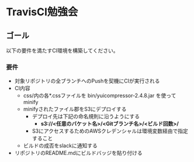 # TravisCI勉強会

## ゴール

以下の要件を満たすCI環境を構築してください。

### 要件

- 対象リポジトリの全ブランチへのPushを契機にCIが実行される
- CI内容
	* css/内の各*.cssファイルを bin/yuicompressor-2.4.8.jar を使ってminify
	* minifyされたファイル郡をS3にデプロイする
		*  デプロイ先は下記の命名規則に沿うようにする
			* **s3://<任意のバケット名>/<Gitブランチ名>/<ビルド回数>/**
		* S3にアクセスするためのAWSクレデンシャルは環境変数経由で指定すること
	* ビルドの成否をslackに通知する
- リポジトリのREADME.mdにビルドバッジを貼り付ける

